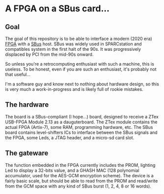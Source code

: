 # A FPGA on a SBus card...

## Goal

The goal of this repository is to be able to interface a modern (2020 era) [FPGA](https://en.wikipedia.org/wiki/Field-programmable_gate_array) with a [SBus](https://en.wikipedia.org/wiki/SBus) host. SBus was widely used in SPARCstation and compatibles system in the first halt of the 90s. It was progressively displaced by PCI from the mid-90s onward.

So unless you're a retrocomputing enthusiast with such a machine, this is useless. To be honest, even if you are such an enthusiast, it's probably not that useful...

I'm a software guy and know next to nothing about hardware design, so this is very much a work-in-progress and is likely full of rookie mistakes.

## The hardware

The board is a SBus-compliant (I hope...) board, designed to receive a ZTex USB-FPGA Module 2.13 as a dauguterboard. The ZTex module contains the actual FPGA (Artix-7), some RAM, programming hardware, etc. The SBus board contains level-shifters ICs to interface between the SBus signals and the FPGA, some Leds, a JTAG header, and a micro-sd card slot.

## The gateware

The function embedded in the FPGA currently includes the PROM, lighting Led to display a 32-bits value, and a GHASH MAC (128 polynomial accumulator, used for the AES-GCM encryption scheme). The device is a fairly basic scale, but should be able to read from the PROM and read/write from the GCM space with any kind of SBus burst (1, 2, 4, 8 or 16 words).